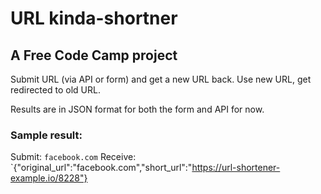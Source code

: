 # URL kinda-shortner

## A Free Code Camp project

Submit URL (via API or form) and get a new URL back. Use new URL, get redirected to old URL.

Results are in JSON format for both the form and API for now.
          
            
### Sample result:

Submit: `facebook.com`
Receive: `{"original_url":"facebook.com","short_url":"https://url-shortener-example.io/8228"}
         


